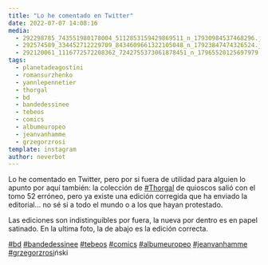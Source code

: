 ```yaml
---
title: "Lo he comentado en Twitter"
date: 2022-07-07 14:08:16
media: 
  - 292298785_743551980178004_5112853159429869511_n_17930984537468296.jpg
  - 292574589_334452712229709_8434609661322105048_n_17923847474326524.jpg
  - 292120061_1116772572208362_7242755373061878451_n_17965520125697979.jpg
tags: 
  - planetadeagostini
  - romansurzhenko
  - yannlepennetier
  - thorgal
  - bd
  - bandedessinee
  - tebeos
  - comics
  - albumeuropeo
  - jeanvanhamme
  - grzegorzrosi
template: instagram
author: neverbot
---
```


Lo he comentado en Twitter, pero por si fuera de utilidad para alguien lo apunto por aquí también: la colección de [#Thorgal](/tags/thorgal) de quioscos salió con el tomo 52 erróneo, pero ya existe una edición corregida que ha enviado la editorial… no sé si a todo el mundo o a los que hayan protestado.

Las ediciones son indistinguibles por fuera, la nueva por dentro es en papel satinado. En la ultima foto, la de abajo es la edición correcta.

[#bd](/tags/bd) [#bandedessinee](/tags/bandedessinee) [#tebeos](/tags/tebeos) [#comics](/tags/comics) [#albumeuropeo](/tags/albumeuropeo) [#jeanvanhamme](/tags/jeanvanhamme) [#grzegorzrosi](/tags/grzegorzrosi)ński
